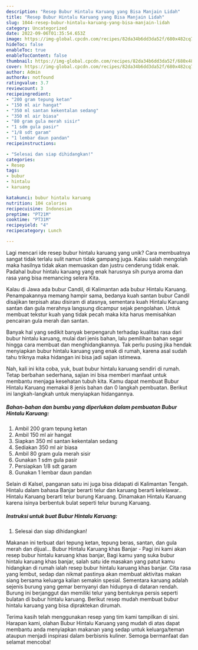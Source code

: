 ```yaml
---
description: "Resep Bubur Hintalu Karuang yang Bisa Manjain Lidah"
title: "Resep Bubur Hintalu Karuang yang Bisa Manjain Lidah"
slug: 1044-resep-bubur-hintalu-karuang-yang-bisa-manjain-lidah
category: Uncategorized
date: 2022-09-06T01:35:54.653Z
image: https://img-global.cpcdn.com/recipes/82da34b6dd3da52f/680x482cq70/bubur-hintalu-karuang-foto-resep-utama.jpg
hideToc: false
enableToc: true
enableTocContent: false
thumbnail: https://img-global.cpcdn.com/recipes/82da34b6dd3da52f/680x482cq70/bubur-hintalu-karuang-foto-resep-utama.jpg
cover: https://img-global.cpcdn.com/recipes/82da34b6dd3da52f/680x482cq70/bubur-hintalu-karuang-foto-resep-utama.jpg
author: Admin
authorAv: notfound
ratingvalue: 3.7
reviewcount: 3
recipeingredient:
- "200 gram tepung ketan"
- "150 ml air hangat"
- "350 ml santan kekentalan sedang"
- "350 ml air biasa"
- "80 gram gula merah sisir"
- "1 sdm gula pasir"
- "1/8 sdt garam"
- "1 lembar daun pandan"
recipeinstructions:

- "Selesai dan siap dihidangkan!"
categories:
- Resep
tags:
- bubur
- hintalu
- karuang

katakunci: bubur hintalu karuang 
nutrition: 104 calories
recipecuisine: Indonesian
preptime: "PT21M"
cooktime: "PT31M"
recipeyield: "4"
recipecategory: Lunch

---
```





Lagi mencari ide resep bubur hintalu karuang yang unik? Cara membuatnya sangat tidak terlalu sulit namun tidak gampang juga. Kalau salah mengolah maka hasilnya tidak akan memuaskan dan justru cenderung tidak enak. Padahal bubur hintalu karuang yang enak harusnya sih punya aroma dan rasa yang bisa memancing selera Kita.





Kalau di Jawa ada bubur Candil, di Kalimantan ada bubur Hintalu Karuang. Penampakannya memang hampir sama, bedanya kuah santan bubur Candil disajikan terpisah atau disiram di atasnya, sementara kuah Hintalu Karuang santan dan gula merahnya langsung dicampur sejak pengolahan. Untuk membuat tekstur kuah yang tidak pecah maka kita harus memisahkan pencairan gula merah dan santan.

Banyak hal yang sedikit banyak berpengaruh terhadap kualitas rasa dari bubur hintalu karuang, mulai dari jenis bahan, lalu pemilihan bahan segar hingga cara membuat dan menghidangkannya. Tak perlu pusing jika hendak menyiapkan bubur hintalu karuang yang enak di rumah, karena asal sudah tahu triknya maka hidangan ini bisa jadi sajian istimewa.






Nah, kali ini kita coba, yuk, buat bubur hintalu karuang sendiri di rumah. Tetap berbahan sederhana, sajian ini bisa memberi manfaat untuk membantu menjaga kesehatan tubuh kita. Kamu dapat membuat Bubur Hintalu Karuang memakai 8 jenis bahan dan 0 langkah pembuatan. Berikut ini langkah-langkah untuk menyiapkan hidangannya.

<!--inarticleads1-->

##### Bahan-bahan dan bumbu yang diperlukan dalam pembuatan Bubur Hintalu Karuang:

1. Ambil 200 gram tepung ketan
1. Ambil 150 ml air hangat
1. Siapkan 350 ml santan kekentalan sedang
1. Sediakan 350 ml air biasa
1. Ambil 80 gram gula merah sisir
1. Gunakan 1 sdm gula pasir
1. Persiapkan 1/8 sdt garam
1. Gunakan 1 lembar daun pandan


Selain di Kalsel, panganan satu ini juga bisa didapati di Kalimantan Tengah. Hintalu dalam bahasa Banjar berarti telur dan karuang berarti kelelawar.. Hintalu Karuang berarti telur burung Karuang. Dinamakan Hintalu Karuang karena isinya berbentuk bulat seperti telur burung Karuang. 

<!--inarticleads2-->

##### Instruksi untuk buat Bubur Hintalu Karuang:


1. Selesai dan siap dihidangkan!

Makanan ini terbuat dari tepung ketan, tepung beras, santan, dan gula merah dan dijual… Bubur Hintalu Karuang khas Banjar - Pagi ini kami akan resep bubur hintalu karuang khas banjar, Bagi kamu yang suka bubur hintalu karuang khas banjar, salah satu ide masakan yang patut kamu hidangkan di rumah ialah resep bubur hintalu karuang khas banjar. Cita rasa yang lembut, sedap dan nikmat pastinya akan membuat aktivitas makan siang bersama keluarga kalian semakin spesial. Sementara karuang adalah sejenis burung yang gemar bernyanyi dan hidupnya di dataran rendah. Burung ini berjanggut dan memiliki telur yang bentuknya persis seperti bulatan di bubur hintalu karuang. Berikut resep mudah membuat bubur hintalu karuang yang bisa dipraktekan dirumah. 

Terima kasih telah menggunakan resep yang tim kami tampilkan di sini. Harapan kami, olahan Bubur Hintalu Karuang yang mudah di atas dapat membantu anda menyiapkan makanan yang sedap untuk keluarga/teman ataupun menjadi inspirasi dalam berbisnis kuliner. Semoga bermanfaat dan selamat mencoba!
